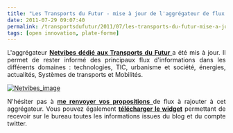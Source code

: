 ```yaml
---
title: "Les Transports du Futur - mise à jour de l'aggrégateur de flux Netvibes"
date: 2011-07-29 09:07:40
permalink: /transportsdufutur/2011/07/les-transports-du-futur-mise-a-jour-de-laggregateur-de-flux-netvibes.html
tags: [open innovation, plate-forme]
---
```


<p style="text-align: justify">L'aggrégateur <strong><a href="http://www.netvibes.com/transportsdufutur#Les_transports_du_futur_ADEME" target="_self">Netvibes dédié aux Transports du Futur </a></strong>a été mis à jour. Il permet de rester informé des principaux flux d'informations dans les différents domaines : technologies, TIC, urbanisme et société, énergies, actualités, Systèmes de transports et Mobilités.</p> <p style="text-align: justify"><a href="https://gabrielplassat.github.io/transportsdufutur/wp-content/uploads/sites/6/old/6a0120a66d2ad4970b0154341420e4970c-pi.jpg"><img alt="Netvibes_image" border="0" class="asset  asset-image at-xid-6a0120a66d2ad4970b0154341420e4970c image-full" src="/wp-content/uploads/sites/6/old/6a0120a66d2ad4970b0154341420e4970c-800wi.jpg" title="Netvibes_image" /></a> </p> <p style="text-align: justify">N'hésiter pas à <strong><a href="https://gabrielplassat.github.io/transportsdufutur/contact-cv.html" target="_blank">me renvoyer vos propositions </a></strong>de flux à rajouter à cet aggrégateur. Vous pouvez également <strong><a href="http://desktopify.com/getwidget/Tweets%20Tdf" target="_blank">télécharger le widget</a></strong> permettant de recevoir sur le bureau toutes les informations issues du blog et du compte twitter.</p> <p style="text-align: justify"> </p>
